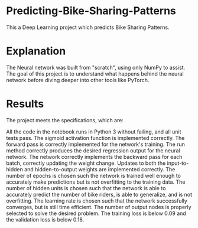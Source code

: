 # Predicting-Bike-Sharing-Patterns
This a Deep Learning project which predicts Bike Sharing Patterns.

# Explanation
The Neural network was built from "scratch", using only NumPy to assist. The goal of this project is to understand what happens behind the neural network before diving deeper into other tools like PyTorch.

# Results
The project meets the specifications, which are:

All the code in the notebook runs in Python 3 without failing, and all unit tests pass.
The sigmoid activation function is implemented correctly.
The forward pass is correctly implemented for the network's training.
The run method correctly produces the desired regression output for the neural network.
The network correctly implements the backward pass for each batch, correctly updating the weight change.
Updates to both the input-to-hidden and hidden-to-output weights are implemented correctly.
The number of epochs is chosen such the network is trained well enough to accurately make predictions but is not overfitting to the training data.
The number of hidden units is chosen such that the network is able to accurately predict the number of bike riders, is able to generalize, and is not overfitting.
The learning rate is chosen such that the network successfully converges, but is still time efficient.
The number of output nodes is properly selected to solve the desired problem.
The training loss is below 0.09 and the validation loss is below 0.18.
